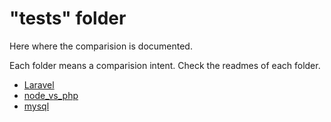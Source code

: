 # "tests" folder

Here where the comparision is documented.

Each folder means a comparision intent. Check the readmes of each folder.

* [Laravel](laravel/README.md)
* [node_vs_php](node_vs_php/README.md)
* [mysql](mysql/README.md)
